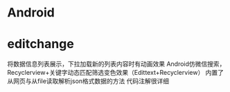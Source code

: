 # Android 
# editchange
将数据信息列表展示，下拉加载新的列表内容时有动画效果
Android仿微信搜索，Recyclerview+关键字动态匹配筛选变色效果（Edittext+Recyclerview）
内置了从网页与从file读取解析json格式数据的方法
代码注解很详细
